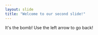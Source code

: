 ```yaml
---
layout: slide
title: "Welcome to our second slide!"
---
```

It's the bomb!
Use the left arrow to go back!
